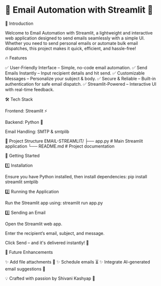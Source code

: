 # 📩 Email Automation with Streamlit 🚀


🌟 Introduction

Welcome to Email Automation with Streamlit, a lightweight and interactive web application designed to send emails seamlessly with a simple UI. Whether you need to send personal emails or automate bulk email dispatches, this project makes it quick, efficient, and hassle-free!

🔥 Features

✅ User-Friendly Interface – Simple, no-code email automation.
✅ Send Emails Instantly – Input recipient details and hit send.
✅ Customizable Messages – Personalize your subject & body.
✅ Secure & Reliable – Built-in authentication for safe email dispatch.
✅ Streamlit-Powered – Interactive UI with real-time feedback.

🛠️ Tech Stack

Frontend: Streamlit ⚡

Backend: Python 🐍

Email Handling: SMTP & smtplib

📂 Project Structure
EMAIL-STREAMLIT/
├── app.py            # Main Streamlit application
└── README.md         # Project documentation

🚀 Getting Started

1️⃣ Installation

Ensure you have Python installed, then install dependencies:
pip install streamlit smtplib

2️⃣ Running the Application

Run the Streamlit app using:
streamlit run app.py

3️⃣ Sending an Email

Open the Streamlit web app.

Enter the recipient’s email, subject, and message.

Click Send – and it's delivered instantly! 🎯

🚀 Future Enhancements

✨ Add file attachments 📎
✨ Schedule emails ⏳
✨ Integrate AI-generated email suggestions 🤖

💡 Crafted with passion by Shivani Kashyap 🚀

